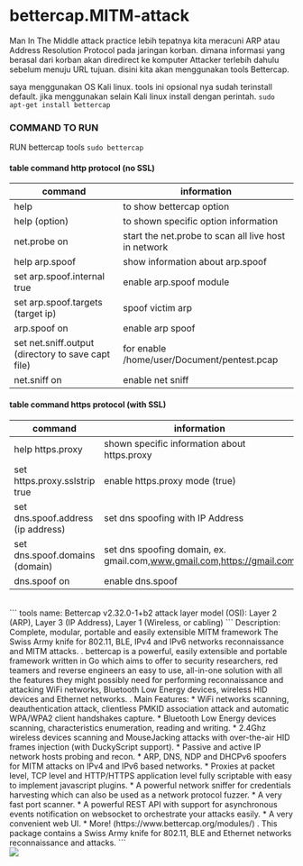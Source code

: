 # bettercap.MITM-attack
Man In The Middle attack practice
lebih tepatnya kita meracuni ARP atau Address Resolution Protocol pada jaringan korban. dimana informasi yang berasal dari korban akan diredirect ke komputer Attacker terlebih dahulu sebelum menuju URL tujuan. disini kita akan menggunakan tools Bettercap.

saya menggunakan OS Kali linux. tools ini opsional nya sudah terinstall default. jika menggunakan selain Kali linux install dengan perintah. `sudo apt-get install bettercap`

### COMMAND TO RUN
RUN bettercap tools `sudo bettercap` <br>
#### table command http protocol (no SSL)
| command | information |
|---------|-------------|
| help | to show bettercap option |
| help (option) | to shown specific option information |
| net.probe on | start the net.probe to scan all live host in network |
| help arp.spoof | show information about arp.spoof |
| set arp.spoof.internal true | enable arp.spoof module |
| set arp.spoof.targets (target ip) | spoof victim arp |
| arp.spoof on | enable arp spoof |
| set net.sniff.output (directory to save capt file) | for enable /home/user/Document/pentest.pcap |
| net.sniff on | enable net sniff |

#### table command https protocol (with SSL)
| command | information |
|---------|-------------|
| help https.proxy | shown specific information about https.proxy |
| set https.proxy.sslstrip true | enable https.proxy mode (true) |
| set dns.spoof.address (ip address) | set dns spoofing with IP Address |
| set dns.spoof.domains (domain) | set dns spoofing domain, ex. gmail.com,www.gmail.com,https://gmail.com |
| dns.spoof on | enable dns.spoof |
<br>
```
tools name:   Bettercap v2.32.0-1+b2
attack layer model (OSI): Layer 2 (ARP), Layer 3 (IP Address), Layer 1 (Wireless, or cabling)
```
Description:
Complete, modular, portable and easily extensible MITM framework
 The Swiss Army knife for 802.11, BLE, IPv4 and IPv6 networks reconnaissance
 and MITM attacks.
 .
 bettercap is a powerful, easily extensible and portable framework  written
 in Go which aims to offer to security researchers, red teamers and reverse
 engineers an easy to use, all-in-one solution with all the features they
 might possibly need for performing reconnaissance and attacking WiFi
 networks, Bluetooth Low Energy devices, wireless HID devices and Ethernet
 networks.
 .
 Main Features:
  * WiFi networks scanning, deauthentication attack, clientless PMKID
    association attack and automatic WPA/WPA2 client handshakes capture.
  * Bluetooth Low Energy devices scanning, characteristics enumeration,
    reading and writing.
  * 2.4Ghz wireless devices scanning and MouseJacking attacks with
    over-the-air HID frames injection (with DuckyScript support).
  * Passive and active IP network hosts probing and recon.
  * ARP, DNS, NDP and DHCPv6 spoofers for MITM attacks on IPv4 and IPv6
    based networks.
  * Proxies at packet level, TCP level and HTTP/HTTPS application level
    fully scriptable with easy to implement javascript plugins.
  * A powerful network sniffer for credentials harvesting which can also be
    used as a network protocol fuzzer.
  * A very fast port scanner.
  * A powerful REST API with support for asynchronous events notification
    on websocket to orchestrate your attacks easily.
  * A very convenient web UI.
  * More! (https://www.bettercap.org/modules/)
 .
 This package contains a Swiss Army knife for 802.11, BLE and Ethernet networks
 reconnaissance and attacks.
```
<br>
<img src="https://user-images.githubusercontent.com/92193431/173983407-df81ef0a-a41a-46c2-abcb-97bb0db59875.jpeg" />
